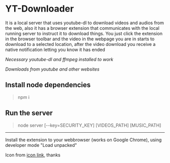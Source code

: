 # YT-Downloader
It is a local server that uses youtube-dl to download videos and audios from the web, also it has a browser extension that communicates with the local running server to instruct it to download things.
You just click the extension in the browser toolbar and the video in the webpage you are in starts to download to a selected location, after the video download you receive a native notification letting you know it has ended

*Necessary youtube-dl and ffmpeg installed to work*

*Downloads from youtube and other websites*

## Install node dependencies
> npm i

## Run the server
> node server [--key=SECURITY_KEY] [VIDEOS_PATH] [MUSIC_PATH]

***

Install the extension to your webbrowser (works on Google Chrome), using developer mode "Load unpacked"


Icon from [icon link](https://icon-icons.com/icon/youtube-dl/102951), thanks
